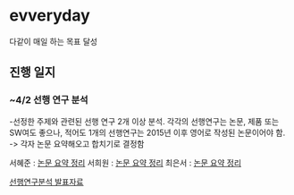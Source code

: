 # evveryday
다같이 매일 하는 목표 달성

## 진행 일지  

### ~4/2 선행 연구 분석  
-선정한 주제와 관련된 선행 연구 2개 이상 분석. 각각의 선행연구는 논문, 제품 또는 SW여도 좋으나, 적어도 1개의 선행연구는 2015년 이후 영어로 작성된 논문이어야 함.
-> 각자 논문 요약해오고 합치기로 결정함  

서혜준 : [논문 요약 정리](https://www.notion.so/5f5be90fd63e4b548f83f76796b93e92?pvs=4)
서희원 : [논문 요약 정리](https://www.notion.so/94eb80db1fe642bc943daeb462e37361)
최은서 : [논문 요약 정리](https://www.notion.so/_-d0a41746867a4b438b17ee56170e055b?pvs=4)  

[선행연구분석 발표자료](https://www.notion.so/3-31-914fbaa322ca47fb931f7dd4bffc5988)
